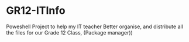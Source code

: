 # GR12-ITInfo
Poweshell Project to help my IT teacher Better organise, and distribute all the files for our Grade 12 Class, (Package manager))
